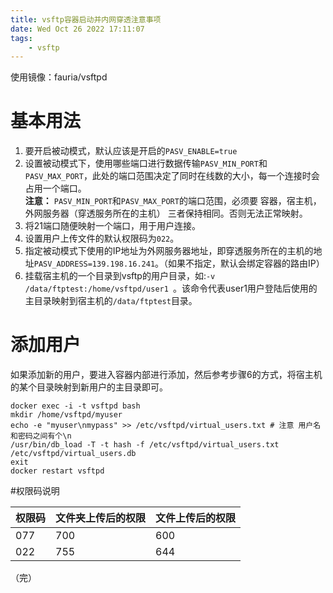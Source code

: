 ```yaml
---
title: vsftp容器启动并内网穿透注意事项
date: Wed Oct 26 2022 17:11:07
tags:
	- vsftp
---
```



使用镜像：fauria/vsftpd

# 基本用法

1. 要开启被动模式，默认应该是开启的`PASV_ENABLE=true`
2. 设置被动模式下，使用哪些端口进行数据传输`PASV_MIN_PORT`和`PASV_MAX_PORT`，此处的端口范围决定了同时在线数的大小，每一个连接时会占用一个端口。  
   **注意：** `PASV_MIN_PORT`和`PASV_MAX_PORT`的端口范围，必须要 容器，宿主机，外网服务器（穿透服务所在的主机） 三者保持相同。否则无法正常映射。
3. 将21端口随便映射一个端口，用于用户连接。
4. 设置用户上传文件的默认权限码为`022`。   
5. 指定被动模式下使用的IP地址为外网服务器地址，即穿透服务所在的主机的地址`PASV_ADDRESS=139.198.16.241`。（如果不指定，默认会绑定容器的路由IP）   
6. 挂载宿主机的一个目录到vsftp的用户目录，如:`-v /data/ftptest:/home/vsftpd/user1 `。该命令代表user1用户登陆后使用的主目录映射到宿主机的`/data/ftptest`目录。

# 添加用户

如果添加新的用户，要进入容器内部进行添加，然后参考步骤6的方式，将宿主机的某个目录映射到新用户的主目录即可。
```
docker exec -i -t vsftpd bash
mkdir /home/vsftpd/myuser
echo -e "myuser\nmypass" >> /etc/vsftpd/virtual_users.txt # 注意 用户名和密码之间有个\n
/usr/bin/db_load -T -t hash -f /etc/vsftpd/virtual_users.txt /etc/vsftpd/virtual_users.db
exit
docker restart vsftpd
```

#权限码说明
   
| 权限码 | 文件夹上传后的权限 | 文件上传后的权限 |
| ------ | ------------------ | ---------------- |
| 077    | 700                | 600              |
| 022    | 755                | 644              |

（完）
